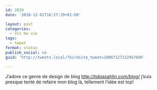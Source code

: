 ```yaml
---
id: 2028
date: '2010-12-01T16:27:39+01:00'

layout: post
categories:
  - Vis ma vie
tags:
  - tweet
format: status
publish_social: no
guid: 'http://tweets.local/?birdsite_tweet=10007127212957696'

---
```


J’adore ce genre de design de blog http://tobiasahlin.com/blog/ j’suis presque tenté de refaire mon blog là, tellement l’idée est top!